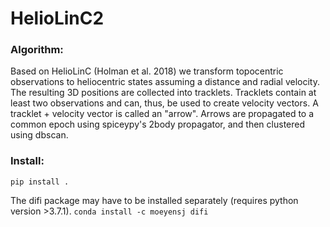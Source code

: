 # HelioLinC2

### Algorithm:
Based on HelioLinC (Holman et al. 2018) we transform topocentric observations to heliocentric states assuming a distance and radial velocity. The resulting 3D positions are collected into tracklets. Tracklets contain at least two observations and can, thus, be used to create velocity vectors. A tracklet + velocity vector is called an "arrow". Arrows are propagated to a common epoch using spiceypy's 2body propagator, and then clustered using dbscan.

### Install:
`pip install .`

The difi package may have to be installed separately (requires python version >3.7.1).
`conda install -c moeyensj difi`

